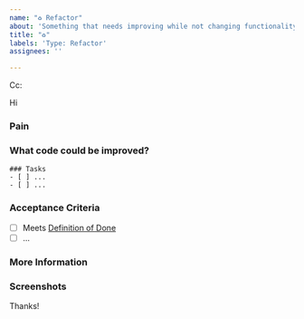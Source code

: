 ```yaml
---
name: "♻️ Refactor"
about: 'Something that needs improving while not changing functionality as per https://www.ssw.com.au/rules/technical-debt/'
title: "♻️"
labels: 'Type: Refactor'
assignees: ''

---
```

<!-- These comments automatically delete -->
<!-- **Tip:** Delete parts that are not relevant -->
<!-- Next to Cc:, @ mention users who should be in the loop -->
Cc:
<!-- add intended user next to **Hi** -->
Hi 

### Pain
<!-- Explain the pain you are experiencing -->

### What code could be improved?
<!-- Add a link to the area/file that needs refactoring -->

```[tasklist]
### Tasks
- [ ] ...
- [ ] ...
```

### Acceptance Criteria
<!-- Acceptance Criteria helps to answer the question "How will I know when I'm done with this story?". It defines the requirements that must be met for the story to be completed. See https://www.ssw.com.au/rules/acceptance-criteria -->
- [ ] Meets [Definition of Done](../../_docs//Definition-of-Done.md)
- [ ] ...

### More Information
<!-- Add any other context here. -->

### Screenshots
<!-- If applicable, add screenshots to help explain your problem. -->

Thanks!